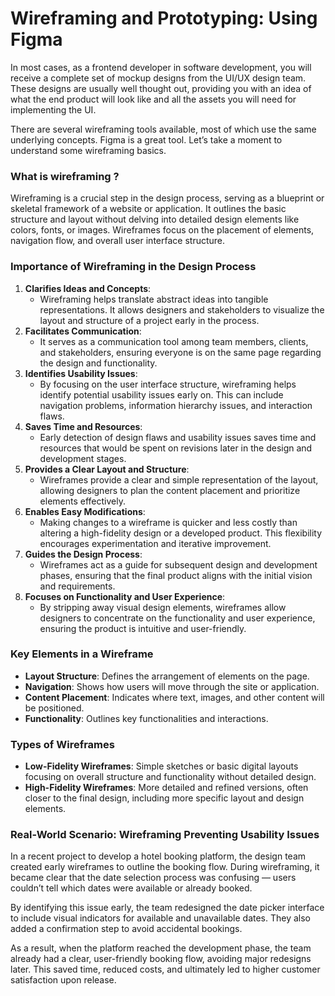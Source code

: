 # **Wireframing and Prototyping: Using Figma**

In most cases, as a frontend developer in software development, you will receive a complete set of mockup designs from the UI/UX design team. These designs are usually well thought out, providing you with an idea of what the end product will look like and all the assets you will need for implementing the UI.

There are several wireframing tools available, most of which use the same underlying concepts. Figma is a great tool. Let’s take a moment to understand some wireframing basics.

### **What is wireframing ?**

Wireframing is a crucial step in the design process, serving as a blueprint or skeletal framework of a website or application. It outlines the basic structure and layout without delving into detailed design elements like colors, fonts, or images. Wireframes focus on the placement of elements, navigation flow, and overall user interface structure.

### **Importance of Wireframing in the Design Process**

1. **Clarifies Ideas and Concepts**:
    - Wireframing helps translate abstract ideas into tangible representations. It allows designers and stakeholders to visualize the layout and structure of a project early in the process.
2. **Facilitates Communication**:
    - It serves as a communication tool among team members, clients, and stakeholders, ensuring everyone is on the same page regarding the design and functionality.
3. **Identifies Usability Issues**:
    - By focusing on the user interface structure, wireframing helps identify potential usability issues early on. This can include navigation problems, information hierarchy issues, and interaction flaws.
4. **Saves Time and Resources**:
    - Early detection of design flaws and usability issues saves time and resources that would be spent on revisions later in the design and development stages.
5. **Provides a Clear Layout and Structure**:
    - Wireframes provide a clear and simple representation of the layout, allowing designers to plan the content placement and prioritize elements effectively.
6. **Enables Easy Modifications**:
    - Making changes to a wireframe is quicker and less costly than altering a high-fidelity design or a developed product. This flexibility encourages experimentation and iterative improvement.
7. **Guides the Design Process**:
    - Wireframes act as a guide for subsequent design and development phases, ensuring that the final product aligns with the initial vision and requirements.
8. **Focuses on Functionality and User Experience**:
    - By stripping away visual design elements, wireframes allow designers to concentrate on the functionality and user experience, ensuring the product is intuitive and user-friendly.

### **Key Elements in a Wireframe**

- **Layout Structure**: Defines the arrangement of elements on the page.
- **Navigation**: Shows how users will move through the site or application.
- **Content Placement**: Indicates where text, images, and other content will be positioned.
- **Functionality**: Outlines key functionalities and interactions.

### **Types of Wireframes**

- **Low-Fidelity Wireframes**: Simple sketches or basic digital layouts focusing on overall structure and functionality without detailed design.
- **High-Fidelity Wireframes**: More detailed and refined versions, often closer to the final design, including more specific layout and design elements.

### **Real-World Scenario: Wireframing Preventing Usability Issues**

In a recent project to develop a hotel booking platform, the design team created early wireframes to outline the booking flow. During wireframing, it became clear that the date selection process was confusing — users couldn’t tell which dates were available or already booked.

By identifying this issue early, the team redesigned the date picker interface to include visual indicators for available and unavailable dates. They also added a confirmation step to avoid accidental bookings.

As a result, when the platform reached the development phase, the team already had a clear, user-friendly booking flow, avoiding major redesigns later. This saved time, reduced costs, and ultimately led to higher customer satisfaction upon release.
